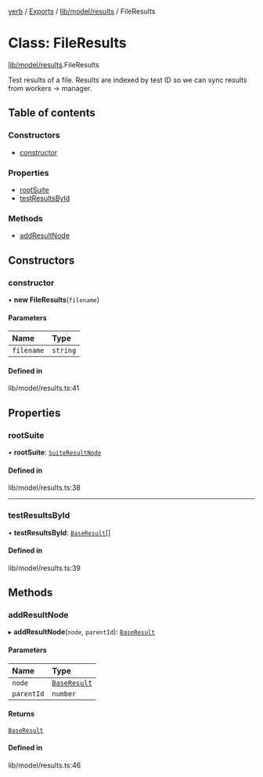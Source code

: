 [yerb](../README.md) / [Exports](../modules.md) / [lib/model/results](../modules/lib_model_results.md) / FileResults

# Class: FileResults

[lib/model/results](../modules/lib_model_results.md).FileResults

Test results of a file. Results are indexed by test ID so we can sync results from workers -> manager.

## Table of contents

### Constructors

- [constructor](lib_model_results.FileResults.md#constructor)

### Properties

- [rootSuite](lib_model_results.FileResults.md#rootsuite)
- [testResultsById](lib_model_results.FileResults.md#testresultsbyid)

### Methods

- [addResultNode](lib_model_results.FileResults.md#addresultnode)

## Constructors

### constructor

• **new FileResults**(`filename`)

#### Parameters

| Name | Type |
| :------ | :------ |
| `filename` | `string` |

#### Defined in

lib/model/results.ts:41

## Properties

### rootSuite

• **rootSuite**: [`SuiteResultNode`](lib_model_results.SuiteResultNode.md)

#### Defined in

lib/model/results.ts:38

___

### testResultsById

• **testResultsById**: [`BaseResult`](lib_model_results.BaseResult.md)[]

#### Defined in

lib/model/results.ts:39

## Methods

### addResultNode

▸ **addResultNode**(`node`, `parentId`): [`BaseResult`](lib_model_results.BaseResult.md)

#### Parameters

| Name | Type |
| :------ | :------ |
| `node` | [`BaseResult`](lib_model_results.BaseResult.md) |
| `parentId` | `number` |

#### Returns

[`BaseResult`](lib_model_results.BaseResult.md)

#### Defined in

lib/model/results.ts:46
